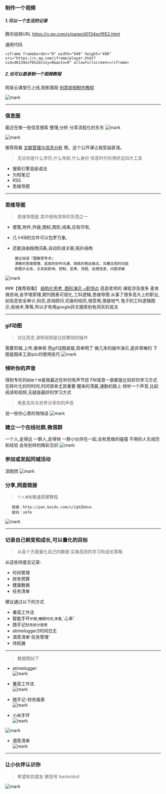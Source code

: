 ### 制作一个视频
##### 1.可以一个生活的记录

腾讯视频URL https://v.qq.com/x/page/d0134ezf652.html

通用代码 
```
<iframe frameborder="0" width="640" height="498" src="https://v.qq.com/iframe/player.html?vid=d0134ezf652&tiny=0&auto=0" allowfullscreen></iframe>
```


##### 2.也可以是录制一个视频教程
网易云课堂已上线,观影围观
[创意视频制作教程](http://study.163.com/course/courseMain.htm?courseId=1003777032)

![mark](http://oe40n695u.bkt.clouddn.com/blog/20170324/113708353.png)
 
 
 



---

### 信息图
最近在做一些信息搜索
整理,分析
分享流程化的东东
![mark](http://oe40n695u.bkt.clouddn.com/blog/20170324/113340812.png)


![mark](http://oe40n695u.bkt.clouddn.com/blog/20170324/113348222.png)



推荐观看
[文献管理与信息分析](http://study.163.com/course/courseMain.htm?courseId=348001#/courseDetail)
嗯，这个公开课让我受益匪浅。

> 无论你是什么学历,什么年龄,什么身份
> 信息时代利用好这四大工具

- 搜索引擎高级语法
- 为知笔记
- RSS
- 思维导图  

 ---



### 思维导图
> 思维导图是 其中很有效率的东西之一

- 便笺,附件,外链,图标,图形,线条,应有尽有, 
- 几十KB的文件可以包罗万象,
- 还能自由拖拽词条,自动形成关联,拓扑结构   


       建议阅读『图解思考术』  
       清晰的思维管理、高效的协作沟通、简练的表达格式、鸟瞰全局的功能 
       即图示业务、关系和影响、控制、变革、流程、处理信息、问题求解 

![mark](http://oe40n695u.bkt.clouddn.com/blog/20170324/113400279.png)


###【推荐观看】
[结构化思考, 图形演示 ~职场の](http://study.163.com/course/courseMain.htm?courseId=587001)
逛逛老师的 课程涉及很多
麦肯锡咨询,金字塔原理,期刊图表可视化,工科逻辑,思维导图
从事了很多高大上的职业,如信息安全审计,码农,咨询顾问,切身的经历,很受用,很接地气
鬼子的工科逻辑图示,收纳术,等等,所以才有用google异文搜索别有洞天的说法

---
### gif动图

> 对比而言,录制视频是比较繁琐的操作  

需要剪辑,上传,被审核
而gif动图直接,简单明了
做几本的操作演示,是非常棒的
下图是图床工具ipic的使用技巧
![mark](http://oe40n695u.bkt.clouddn.com/blog/20170324/113412557.gif)

 

### 倾听你的声音
得到专栏的`超级个体`是我最近在听的有声节目
FM语音一直都是比较好的学习方式
在碎片化的时时间,时间效率尤其重要
醒来的清晨,通勤的路上
倾听一个声音,比起阅读和视频,无疑是最好的学习方式  

> 用麦克风与世界分享你的声音 

说一些你心里的悄悄话
![mark](http://oe40n695u.bkt.clouddn.com/blog/20170324/113439922.jpg)

 
### 建立一个在线社群,微信群
一个人,走得远
一群人,走得快
一群小伙伴在一起,会有思维的碰撞
不用的人生阅历和经验
会有别样的精彩交织
![mark](http://oe40n695u.bkt.clouddn.com/blog/20170324/113741185.png)


### 参加或发起同城活动
深跑团
![mark](http://oe40n695u.bkt.clouddn.com/blog/20170324/113453107.png)

 
###  分享,网盘链接

> `个人博客`极速搭建教程
  

       链接：http://pan.baidu.com/s/1qXZbUva 
       密码：skfm

![mark](http://oe40n695u.bkt.clouddn.com/blog/20170324/113514622.png)

 

---
### 记录自己蜕变和成长,可以量化的目标

> 从各个方面量化自己的数据
> 实施高效的学习和成长策略

从这些纬度去记录:
- 时间管理
- 财务预算
- 健康数据
- 任务清单

建议通过以下的方式
- 番茄工作法
- 智能手环`步数`,`睡眠时间`,`体重`,`心率'
- 随手记`财务统计报表`
- atimelogger2时间日志
- 滴答清单`任务管理'
- 待拓展

---

> 数据图如下

- atimelogger  
![mark](http://oe40n695u.bkt.clouddn.com/blog/20170104/110952665.png)

- 番茄工作法  
![mark](http://oe40n695u.bkt.clouddn.com/blog/20170104/110957933.png)

- 随手记-财务报表  
![mark](http://oe40n695u.bkt.clouddn.com/blog/20170104/111005347.png)

- 小米手环  
![mark](http://oe40n695u.bkt.clouddn.com/blog/20170104/111010148.png)

 ![mark](http://oe40n695u.bkt.clouddn.com/blog/20170104/111019406.png)

- 滴答清单  
![mark](http://oe40n695u.bkt.clouddn.com/blog/20170104/111024686.png)
 
 
--- 
### 让小伙伴认识你
> 希望和你朋友
微信号 hackrobot
 
![mark](http://oe40n695u.bkt.clouddn.com/blog/20170322/111214449.jpg)
   

